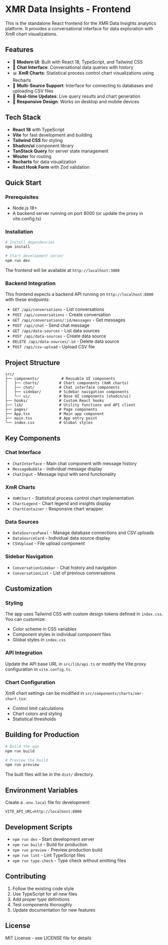 # XMR Data Insights - Frontend

This is the standalone React frontend for the XMR Data Insights analytics platform. It provides a conversational interface for data exploration with XmR chart visualizations.

## Features

- 🎨 **Modern UI**: Built with React 18, TypeScript, and Tailwind CSS
- 💬 **Chat Interface**: Conversational data queries with history
- 📊 **XmR Charts**: Statistical process control chart visualizations using Recharts
- 🔌 **Multi-Source Support**: Interface for connecting to databases and uploading CSV files
- 🎯 **Real-time Updates**: Live query results and chart generation
- 📱 **Responsive Design**: Works on desktop and mobile devices

## Tech Stack

- **React 18** with TypeScript
- **Vite** for fast development and building
- **Tailwind CSS** for styling
- **Shadcn/ui** component library
- **TanStack Query** for server state management
- **Wouter** for routing
- **Recharts** for data visualization
- **React Hook Form** with Zod validation

## Quick Start

### Prerequisites
- Node.js 18+
- A backend server running on port 8000 (or update the proxy in vite.config.ts)

### Installation

```bash
# Install dependencies
npm install

# Start development server
npm run dev
```

The frontend will be available at `http://localhost:3000`

### Backend Integration

This frontend expects a backend API running on `http://localhost:8000` with these endpoints:

- `GET /api/conversations` - List conversations
- `POST /api/conversations` - Create conversation
- `GET /api/conversations/:id/messages` - Get messages
- `POST /api/chat` - Send chat message
- `GET /api/data-sources` - List data sources
- `POST /api/data-sources` - Create data source
- `DELETE /api/data-sources/:id` - Delete data source
- `POST /api/csv-upload` - Upload CSV file

## Project Structure

```
src/
├── components/          # Reusable UI components
│   ├── charts/         # Chart components (XmR charts)
│   ├── chat/           # Chat interface components
│   ├── sidebar/        # Sidebar navigation components
│   └── ui/             # Base UI components (shadcn/ui)
├── hooks/              # Custom React hooks
├── lib/                # Utility functions and API client
├── pages/              # Page components
├── App.tsx             # Main app component
├── main.tsx            # App entry point
└── index.css           # Global styles
```

## Key Components

### Chat Interface
- `ChatInterface` - Main chat component with message history
- `MessageBubble` - Individual message display
- `ChatInput` - Message input with send functionality

### XmR Charts
- `XmRChart` - Statistical process control chart implementation
- `ChartLegend` - Chart legend and insights display
- `ChartContainer` - Responsive chart wrapper

### Data Sources
- `DataSourcesPanel` - Manage database connections and CSV uploads
- `DataSourceCard` - Individual data source display
- `CSVUpload` - File upload component

### Sidebar Navigation
- `ConversationSidebar` - Chat history and navigation
- `ConversationList` - List of previous conversations

## Customization

### Styling
The app uses Tailwind CSS with custom design tokens defined in `index.css`. You can customize:

- Color scheme in CSS variables
- Component styles in individual component files
- Global styles in `index.css`

### API Integration
Update the API base URL in `src/lib/api.ts` or modify the Vite proxy configuration in `vite.config.ts`.

### Chart Configuration
XmR chart settings can be modified in `src/components/charts/xmr-chart.tsx`:

- Control limit calculations
- Chart colors and styling
- Statistical thresholds

## Building for Production

```bash
# Build the app
npm run build

# Preview the build
npm run preview
```

The built files will be in the `dist/` directory.

## Environment Variables

Create a `.env.local` file for development:

```env
VITE_API_URL=http://localhost:8000
```

## Development Scripts

- `npm run dev` - Start development server
- `npm run build` - Build for production
- `npm run preview` - Preview production build
- `npm run lint` - Lint TypeScript files
- `npm run type-check` - Type check without emitting files

## Contributing

1. Follow the existing code style
2. Use TypeScript for all new files
3. Add proper type definitions
4. Test components thoroughly
5. Update documentation for new features

## License

MIT License - see LICENSE file for details
